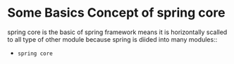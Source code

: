 # Some Basics Concept of spring core

spring core is the basic of spring framework means it is horizontally scalled to all type of other module because spring is diided into many modules::
- `spring core `
